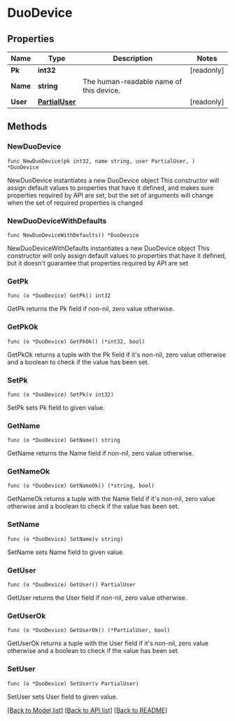 # DuoDevice

## Properties

Name | Type | Description | Notes
------------ | ------------- | ------------- | -------------
**Pk** | **int32** |  | [readonly] 
**Name** | **string** | The human-readable name of this device. | 
**User** | [**PartialUser**](PartialUser.md) |  | [readonly] 

## Methods

### NewDuoDevice

`func NewDuoDevice(pk int32, name string, user PartialUser, ) *DuoDevice`

NewDuoDevice instantiates a new DuoDevice object
This constructor will assign default values to properties that have it defined,
and makes sure properties required by API are set, but the set of arguments
will change when the set of required properties is changed

### NewDuoDeviceWithDefaults

`func NewDuoDeviceWithDefaults() *DuoDevice`

NewDuoDeviceWithDefaults instantiates a new DuoDevice object
This constructor will only assign default values to properties that have it defined,
but it doesn't guarantee that properties required by API are set

### GetPk

`func (o *DuoDevice) GetPk() int32`

GetPk returns the Pk field if non-nil, zero value otherwise.

### GetPkOk

`func (o *DuoDevice) GetPkOk() (*int32, bool)`

GetPkOk returns a tuple with the Pk field if it's non-nil, zero value otherwise
and a boolean to check if the value has been set.

### SetPk

`func (o *DuoDevice) SetPk(v int32)`

SetPk sets Pk field to given value.


### GetName

`func (o *DuoDevice) GetName() string`

GetName returns the Name field if non-nil, zero value otherwise.

### GetNameOk

`func (o *DuoDevice) GetNameOk() (*string, bool)`

GetNameOk returns a tuple with the Name field if it's non-nil, zero value otherwise
and a boolean to check if the value has been set.

### SetName

`func (o *DuoDevice) SetName(v string)`

SetName sets Name field to given value.


### GetUser

`func (o *DuoDevice) GetUser() PartialUser`

GetUser returns the User field if non-nil, zero value otherwise.

### GetUserOk

`func (o *DuoDevice) GetUserOk() (*PartialUser, bool)`

GetUserOk returns a tuple with the User field if it's non-nil, zero value otherwise
and a boolean to check if the value has been set.

### SetUser

`func (o *DuoDevice) SetUser(v PartialUser)`

SetUser sets User field to given value.



[[Back to Model list]](../README.md#documentation-for-models) [[Back to API list]](../README.md#documentation-for-api-endpoints) [[Back to README]](../README.md)


